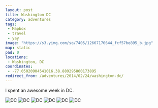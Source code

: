 ```yaml
---
layout: post
title: Washington DC
category: adventures
tags:
 - Mapbox
 - travel
 - yay
image: "https://s3.yimg.com/so/7405/12667170644_fcf57be895_b.jpg"
map: static
pad: 0
locations:
 - Washington, DC
coordinates:
 - -77.05020904541016,38.889295860173895
redirect_from: /adventures/2014/02/24/washington-dc/
---
```



I spent an awesome week in DC.

<div class="photos">

<img src="https://c2.staticflickr.com/6/5485/12666688105_550efc51db_b.jpg" alt="DC">

<img src="https://c2.staticflickr.com/8/7382/12666807483_1e56a7c7cb_b.jpg" class="img-half" alt="DC">
<img src="https://c2.staticflickr.com/8/7392/12667150544_548740e41e_b.jpg" class="img-half" alt="DC">

<img src="https://c2.staticflickr.com/8/7405/12667170644_fcf57be895_b.jpg" class="pop-out" alt="DC">

<img src="https://c2.staticflickr.com/8/7377/12667152304_47a1ddda05_b.jpg" alt="DC">

<img src="https://c2.staticflickr.com/8/7398/12666816563_21cfc4f959_b.jpg" alt="DC">
</div>
